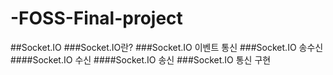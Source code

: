 # -FOSS-Final-project

##Socket.IO
###Socket.IO란?
###Socket.IO 이벤트 통신
###Socket.IO 송수신
####Socket.IO 수신
####Socket.IO 송신
###Socket.IO 통신 구현

